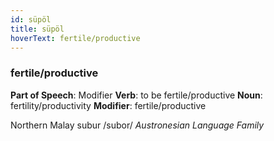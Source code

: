 ```yaml
---
id: süpöl
title: süpöl
hoverText: fertile/productive
---
```


### fertile/productive

**Part of Speech**: Modifier
**Verb**: to be fertile/productive
**Noun**: fertility/productivity
**Modifier**: fertile/productive

Northern Malay subur /subor/
*Austronesian Language Family*